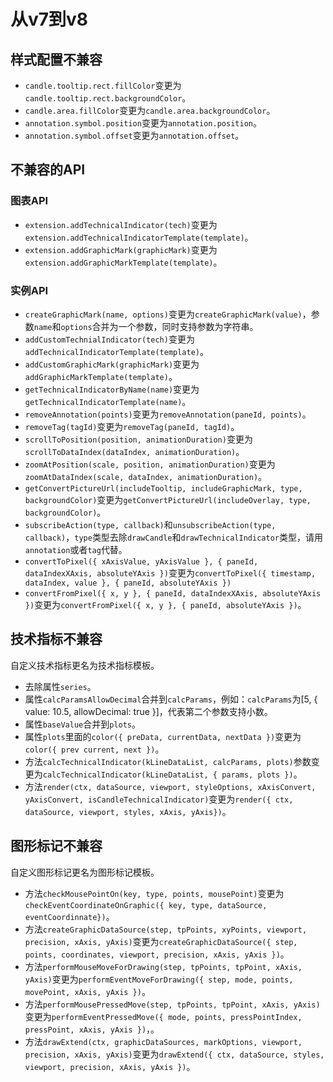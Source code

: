 # 从v7到v8

## 样式配置不兼容
+ `candle.tooltip.rect.fillColor`变更为`candle.tooltip.rect.backgroundColor`。
+ `candle.area.fillColor`变更为`candle.area.backgroundColor`。
+ `annotation.symbol.position`变更为`annotation.position`。 
+ `annotation.symbol.offset`变更为`annotation.offset`。

## 不兼容的API

### 图表API
+ `extension.addTechnicalIndicator(tech)`变更为`extension.addTechnicalIndicatorTemplate(template)`。
+ `extension.addGraphicMark(graphicMark)`变更为`extension.addGraphicMarkTemplate(template)`。

### 实例API
+ `createGraphicMark(name, options)`变更为`createGraphicMark(value)`，参数`name`和`options`合并为一个参数，同时支持参数为字符串。
+ `addCustomTechnialIndicator(tech)`变更为`addTechnicalIndicatorTemplate(template)`。
+ `addCustomGraphicMark(graphicMark)`变更为`addGraphicMarkTemplate(template)`。
+ `getTechnicalIndicatorByName(name)`变更为`getTechnicalIndicatorTemplate(name)`。
+ `removeAnnotation(points)`变更为`removeAnnotation(paneId, points)`。
+ `removeTag(tagId)`变更为`removeTag(paneId, tagId)`。
+ `scrollToPosition(position, animationDuration)`变更为`scrollToDataIndex(dataIndex, animationDuration)`。
+ `zoomAtPosition(scale, position, animationDuration)`变更为`zoomAtDataIndex(scale, dataIndex, animationDuration)`。
+ `getConvertPictureUrl(includeTooltip, includeGraphicMark, type, backgroundColor)`变更为`getConvertPictureUrl(includeOverlay, type, backgroundColor)`。
+ `subscribeAction(type, callback)`和`unsubscribeAction(type, callback)`，`type`类型去除`drawCandle`和`drawTechnicalIndicator`类型，请用`annotation`或者`tag`代替。
+ `convertToPixel({ xAxisValue, yAxisValue }, { paneId, dataIndexXAxis, absoluteYAxis })`变更为`convertToPixel({ timestamp, dataIndex, value }, { paneId, absoluteYAxis })`
+ `convertFromPixel({ x, y }, { paneId, dataIndexXAxis, absoluteYAxis })`变更为`convertFromPixel({ x, y }, { paneId, absoluteYAxis })`。

## 技术指标不兼容
自定义技术指标更名为技术指标模板。
+ 去除属性`series`。
+ 属性`calcParamsAllowDecimal`合并到`calcParams`，例如：`calcParams`为[5, { value: 10.5, allowDecimal: true }]，代表第二个参数支持小数。
+ 属性`baseValue`合并到`plots`。
+ 属性`plots`里面的`color({ preData, currentData, nextData })`变更为`color({ prev current, next })`。
+ 方法`calcTechnicalIndicator(kLineDataList, calcParams, plots)`参数变更为`calcTechnicalIndicator(kLineDataList, { params, plots })`。
+ 方法`render(ctx, dataSource, viewport, styleOptions, xAxisConvert, yAxisConvert, isCandleTechnicalIndicator)`变更为`render({ ctx, dataSource, viewport, styles, xAxis, yAxis})`。


## 图形标记不兼容
自定义图形标记更名为图形标记模板。
+ 方法`checkMousePointOn(key, type, points, mousePoint)`变更为`checkEventCoordinateOnGraphic({ key, type, dataSource, eventCoordinnate})`。
+ 方法`createGraphicDataSource(step, tpPoints, xyPoints, viewport, precision, xAxis, yAxis)`变更为`createGraphicDataSource({ step, points, coordinates, viewport, precision, xAxis, yAxis })`。
+ 方法`performMouseMoveForDrawing(step, tpPoints, tpPoint, xAxis, yAxis)`变更为`performEventMoveForDrawing({ step, mode, points, movePoint, xAxis, yAxis })`。
+ 方法`performMousePressedMove(step, tpPoints, tpPoint, xAxis, yAxis)`变更为`performEventPressedMove({ mode, points, pressPointIndex, pressPoint, xAxis, yAxis })`，。
+ 方法`drawExtend(ctx, graphicDataSources, markOptions, viewport, precision, xAxis, yAxis)`变更为`drawExtend({ ctx, dataSource, styles, viewport, precision, xAxis, yAxis })`。